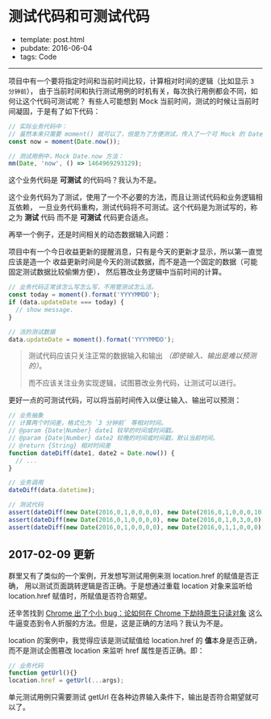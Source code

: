 
# 测试代码和可测试代码

- template: post.html
- pubdate: 2016-06-04
- tags: Code

----

项目中有一个要将指定时间和当前时间比较，计算相对时间的逻辑（比如显示 `3 分钟前`），
由于当前时间和执行测试用例的时机有关，每次执行用例都会不同，如何让这个代码可测试呢？
有些人可能想到 Mock 当前时间，测试的时候让当前时间凝固，于是有了如下代码：

```js
// 实际业务代码中：
// 虽然本来只需要 moment() 就可以了，但是为了方便测试，传入了一个可 Mock 的 Date.now
const now = moment(Date.now());

// 测试用例中，Mock Date.now 方法：
mm(Date, 'now', () => 1464969293129);
```

这个业务代码是 **可测试** 的代码吗？我认为不是。

<!--more-->

这个业务代码为了测试，使用了一个不必要的方法，而且让测试代码和业务逻辑相互依赖，
一旦业务代码重构，测试代码将不可测试。这个代码是为测试写的，称之为 **测试** 代码
而不是 **可测试** 代码更合适点。

再举一个例子，还是时间相关的动态数据输入问题：

项目中有一个今日收益更新的提醒消息，只有是今天的更新才显示，所以第一直觉应该是造一个
收益更新时间是今天的测试数据，而不是造一个固定的数据（可能固定测试数据比较偷懒方便），
然后篡改业务逻辑中当前时间的计算。

```js
// 业务代码正常该怎么写怎么写，不用管测试怎么活。
const today = moment().format('YYYYMMDD');
if (data.updateDate === today) {
  // show message.
}

// 活的测试数据
data.updateDate = moment().format('YYYYMMDD');
```

> 测试代码应该只关注正常的数据输入和输出 _（即使输入、输出是难以预测的）_。
>
> 而不应该关注业务实现逻辑，试图篡改业务代码，让测试可以进行。

更好一点的可测试代码，可以将当前时间传入以便让输入、输出可以预测：

```js
// 业务抽象
// 计算两个时间差，格式化为 `3 分钟前` 等相对时间。
// @param {Date|Number} date1 较早的时间或时间戳。
// @param {Date|Number} date2 较晚的时间或时间戳，默认当前时间。
// @return {String} 相对时间差
function dateDiff(date1, date2 = Date.now()) {
  // ...
}

// 业务调用
dateDiff(data.datetime);

// 测试代码
assert(dateDiff(new Date(2016,0,1,0,0,0,0), new Date(2016,0,1,0,0,0,10)) === '刚刚');
assert(dateDiff(new Date(2016,0,1,0,0,0,0), new Date(2016,0,1,0,3,0,0)) === '3 分钟前');
assert(dateDiff(new Date(2016,0,1,0,0,0,0), new Date(2016,0,1,1,0,0,0)) === '1 小时前');
```

## 2017-02-09 更新

群里又有了类似的一个案例，开发想写测试用例来测 location.href 的赋值是否正确，
用以测试页面跳转逻辑是否正确。于是想通过重载 location 对象来监听给 location.href
赋值时，所赋值是否符合期望。

还辛苦找到 [Chrome 出了个小 bug：论如何在 Chrome 下劫持原生只读对象](https://zhuanlan.zhihu.com/p/24342684)
这么牛逼变态到令人折服的方法。但是，这是正确的方法吗？我认为不是。

location 的案例中，我觉得应该是测试赋值给 location.href 的 **值**本身是否正确，
而不是测试企图篡改 location 来监听 href 属性是否正确。即：

```js
// 业务代码
function getUrl(){}
location.href = getUrl(...args);
```

单元测试用例只需要测试 getUrl 在各种边界输入条件下，输出是否符合期望就可以了。
